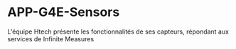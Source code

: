 # APP-G4E-Sensors
L'équipe Htech présente les fonctionnalités de ses capteurs, répondant aux services de Infinite Measures
